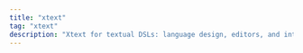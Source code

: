 ```yaml
---
title: "xtext"
tag: "xtext"
description: "Xtext for textual DSLs: language design, editors, and integration with EMF/Sirius for hybrid toolchains."
---
```


